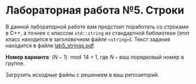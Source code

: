 # Лабораторная работа №5. Строки

В данной лабораторной работе вам предстоит поработать со строками в C++, а точнее с классом `std::string` из стандартной библиотеки (этот класс находится в заголовочном файле `<string>`). Текст задания находится в файле [lab5_strings.pdf](lab5_strings.pdf).

**Номер варианта**: $(N - 1) \mod 14 + 1$, где $N$ – ваш порядковый номер в группе.

Загрузить исходные файлы с решением в ваш репозиторий.